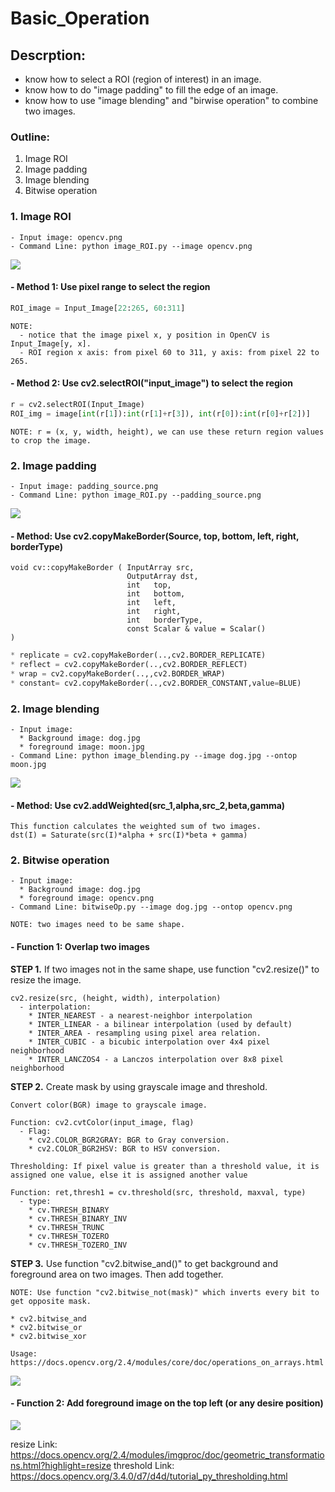 # Basic_Operation

## Descrption:
- know how to select a ROI (region of interest) in an image.
- know how to do "image padding" to fill the edge of an image.
- know how to use "image blending" and "birwise operation" to combine two images.

### Outline:
1. Image ROI
2. Image padding
3. Image blending
4. Bitwise operation

### 1. Image ROI 
```
- Input image: opencv.png
- Command Line: python image_ROI.py --image opencv.png
```
![](README_IMG/ROI_result.png)

#### - Method 1: Use pixel range to select the region
```python
ROI_image = Input_Image[22:265, 60:311]
```
```
NOTE: 
  - notice that the image pixel x, y position in OpenCV is Input_Image[y, x].
  - ROI region x axis: from pixel 60 to 311, y axis: from pixel 22 to 265.
```
#### - Method 2: Use cv2.selectROI("input_image") to select the region
```python
r = cv2.selectROI(Input_Image)
ROI_img = image[int(r[1]):int(r[1]+r[3]), int(r[0]):int(r[0]+r[2])]
```
```
NOTE: r = (x, y, width, height), we can use these return region values to crop the image.
```

### 2. Image padding
```
- Input image: padding_source.png
- Command Line: python image_ROI.py --padding_source.png
```
![](README_IMG/image_padding.png)

#### - Method: Use cv2.copyMakeBorder(Source, top, bottom, left, right, borderType)
```
void cv::copyMakeBorder	( InputArray src,
                          OutputArray dst,
                          int 	top,
                          int 	bottom,
                          int 	left,
                          int 	right,
                          int 	borderType,
                          const Scalar & value = Scalar() 
)	
```
```python
* replicate = cv2.copyMakeBorder(..,cv2.BORDER_REPLICATE)
* reflect = cv2.copyMakeBorder(..,cv2.BORDER_REFLECT)
* wrap = cv2.copyMakeBorder(..,,cv2.BORDER_WRAP)
* constant= cv2.copyMakeBorder(..,cv2.BORDER_CONSTANT,value=BLUE)
```

### 2. Image blending
```
- Input image: 
  * Background image: dog.jpg
  * foreground image: moon.jpg
- Command Line: python image_blending.py --image dog.jpg --ontop moon.jpg
```
![](README_IMG/image_blending.png)

#### - Method: Use cv2.addWeighted(src_1,alpha,src_2,beta,gamma)
```
This function calculates the weighted sum of two images.
dst(I) = Saturate(src(I)*alpha + src(I)*beta + gamma)
```

### 2. Bitwise operation
```
- Input image: 
  * Background image: dog.jpg
  * foreground image: opencv.png
- Command Line: bitwiseOp.py --image dog.jpg --ontop opencv.png
```
```
NOTE: two images need to be same shape.
```
#### - Function 1: Overlap two images
**STEP 1.** If two images not in the same shape, use function "cv2.resize()" to resize the image.
```
cv2.resize(src, (height, width), interpolation)
  - interpolation:
    * INTER_NEAREST - a nearest-neighbor interpolation
    * INTER_LINEAR - a bilinear interpolation (used by default)
    * INTER_AREA - resampling using pixel area relation. 
    * INTER_CUBIC - a bicubic interpolation over 4x4 pixel neighborhood
    * INTER_LANCZOS4 - a Lanczos interpolation over 8x8 pixel neighborhood
```
**STEP 2.** Create mask by using grayscale image and threshold. 
```
Convert color(BGR) image to grayscale image. 

Function: cv2.cvtColor(input_image, flag)
  - Flag:
    * cv2.COLOR_BGR2GRAY: BGR to Gray conversion. 
    * cv2.COLOR_BGR2HSV: BGR to HSV conversion.
```
```
Thresholding: If pixel value is greater than a threshold value, it is assigned one value, else it is assigned another value 

Function: ret,thresh1 = cv.threshold(src, threshold, maxval, type)
  - type:
    * cv.THRESH_BINARY
    * cv.THRESH_BINARY_INV
    * cv.THRESH_TRUNC
    * cv.THRESH_TOZERO
    * cv.THRESH_TOZERO_INV
```
**STEP 3.** Use function "cv2.bitwise_and()" to get background and foreground area on two images. Then add together.
```
NOTE: Use function "cv2.bitwise_not(mask)" which inverts every bit to get opposite mask.
```
```
* cv2.bitwise_and
* cv2.bitwise_or
* cv2.bitwise_xor

Usage: https://docs.opencv.org/2.4/modules/core/doc/operations_on_arrays.html
```
![](README_IMG/middle.jpg)

#### - Function 2: Add foreground image on the top left (or any desire position)
![](README_IMG/topleft.jpg)

resize Link: https://docs.opencv.org/2.4/modules/imgproc/doc/geometric_transformations.html?highlight=resize
threshold Link: https://docs.opencv.org/3.4.0/d7/d4d/tutorial_py_thresholding.html
